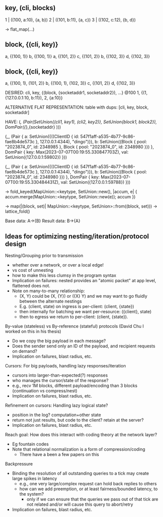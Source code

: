 key, (cli, blocks)
------------------
1   | ((100, a:10), {a, b})
2   | ((101, b:11), {a, c})
3   | ((102, c:12), {b, d})

-> flat_map(...)

block, {(cli, key)}
-----------------
a, {(100, 1)}
b, {(100, 1)}
a, {(101, 2)}
c, {(101, 2)}
b, {(102, 3)}
d, {(102, 3)}

block, {(cli, key)}
-----------------
a, {(100, 1), (101, 2)}
b, {(100, 1), (102, 3)}
c, {(101, 2)}
d, {(102, 3)}



DESIRED:
cli, key, {(block, {socketaddr1, socketaddr2}), ...}
@100 1, {(1, {127.0.0.1:10, b:11}), 2, {a:10}}

ALTERNATIVE FLAT REPRESENTATION:
table with dups: [cli, key, block, socketaddr]


HAVE:
(_, (Pair(SetUnion{(cli1, key1), (cli2, key2)}, SetUnion{block1, block2}), DomPair({_},{socketaddr} )))


(_, (Pair { a: SetUnion({((ClientID { id: 547f1aff-a535-4b77-9c86-fae8b4de573c }, 127.0.0.1:4344), "dingo")}), b: SetUnion({Block { pool: "2023874_0", id: 2348985 }, Block { pool: "2023874_0", id: 2348980 }}) }, DomPair { key: Max(2023-07-07T00:19:55.330847703Z), val: SetUnion({127.0.0.1:59802}) }))

(_, (Pair { a: SetUnion({((ClientID { id: 547f1aff-a535-4b77-9c86-fae8b4de573c }, 127.0.0.1:4344), "dingo")}), b: SetUnion({Block { pool: "2023874_0", id: 2348980 }}) }, DomPair { key: Max(2023-07-07T00:19:55.330484431Z), val: SetUnion({127.0.0.1:59788}) }))

-> fold_keyed(MapUnion::<keytype, SetUnion<valtype>::new(), |accum, e| {
       accum.merge(MapUnion::<keytype, SetUnion<valtype>::new(e));
       accum
   })

-> map(|(block, set)| MapUnion::<keytype, SetUnion<valtype>>::from((block, set)))
-> lattice_fold()



Base data: A->{B}
Result data: B->{A}


## Ideas for optimizing nesting/iteration/protocol design

Nesting/Grouping prior to transmission
- whether over a network, or over a local edge!
- vs cost of unnesting
- how to make this less clumsy in the program syntax
- Implication on failures: nested provides an "atomic packet" at app level, flattened does not.
- Note on many-to-many relationship:
   - (X, Y) could be (X, {Y}) or ({X} Y) and we may want to go fluidly between the alternate nestings
   - E.g. (client, state) on ingress is per-client: (client, {state}) 
    - then internally for batching we want per-resource: ({client}, state)
    - then to egress we return to per-client: (client, {state}).

By-value (stateless) vs By-reference (stateful) protocols (David Chu I worked on this in his thesis)
- Do we copy the big payload in each message?
- Does the sender send only an ID of the payload, and recipient requests on demand?
- Implication on failures, blast radius, etc.

Cursors: For big payloads, handling lazy responses/iteration
- cursors into larger-than-expected(?) responses
- who manages the cursor/state of the response?
- e.g., recv 1M blocks, different payload/encoding than 3 blocks (continuation vs compress/nest)
- Implication on failures, blast radius, etc.
 
Refinement on cursors: Handling lazy logical state? 
  - position in the log? computation+other state
  - return not just results, but code to the client? retain at the server?
  - Implication on failures, blast radius, etc.

Reach goal: How does this interact with coding theory at the network layer?
  - Eg fountain codes
  - Note that relational normalization is a form of compression/coding
    - There have a been a few papers on this

Backpressure
- Binding the resolution of all outstanding queries to a tick may create large spikes in latency
  - e.g., one very large/complex request can hold back replies to others
  - how can we add preemption, or at least fairness/bounded latency, to the system?
    - only if we can ensure that the queries we pass out of that tick are not related and/or will cause this query to abort/retry
- Implication on failures, blast radius, etc.